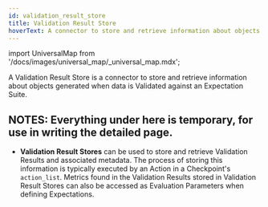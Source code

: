 ```yaml
---
id: validation_result_store
title: Validation Result Store
hoverText: A connector to store and retrieve information about objects generated when data is Validated against an Expectation Suite.
---
```

import UniversalMap from '/docs/images/universal_map/_universal_map.mdx';

<UniversalMap setup='active' connect='active' create='active' validate='active'/>

A Validation Result Store is a connector to store and retrieve information about objects generated when data is Validated against an Expectation Suite.


NOTES: Everything under here is temporary, for use in writing the detailed page.
----------


- **Validation Result Stores** can be used to store and retrieve Validation Results and associated metadata.  The process of storing this information is typically executed by an Action in a Checkpoint's `action_list`.  Metrics found in the Validation Results stored in Validation Result Stores can also be accessed as Evaluation Parameters when defining Expectations.